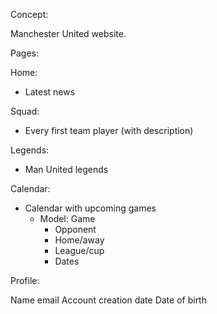 Concept:

Manchester United website.

Pages:           

Home:

- Latest news

Squad:

- Every first team player (with description)

Legends:

- Man United legends

Calendar:

- Calendar with upcoming games
    - Model: Game
        - Opponent
        - Home/away
        - League/cup
        - Dates

Profile:

Name
email
Account creation date
Date of birth
